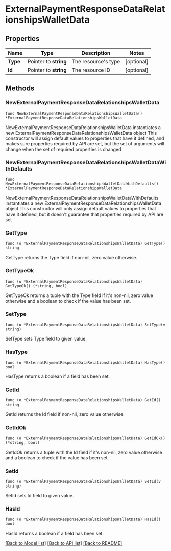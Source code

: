 # ExternalPaymentResponseDataRelationshipsWalletData

## Properties

Name | Type | Description | Notes
------------ | ------------- | ------------- | -------------
**Type** | Pointer to **string** | The resource&#39;s type | [optional] 
**Id** | Pointer to **string** | The resource ID | [optional] 

## Methods

### NewExternalPaymentResponseDataRelationshipsWalletData

`func NewExternalPaymentResponseDataRelationshipsWalletData() *ExternalPaymentResponseDataRelationshipsWalletData`

NewExternalPaymentResponseDataRelationshipsWalletData instantiates a new ExternalPaymentResponseDataRelationshipsWalletData object
This constructor will assign default values to properties that have it defined,
and makes sure properties required by API are set, but the set of arguments
will change when the set of required properties is changed

### NewExternalPaymentResponseDataRelationshipsWalletDataWithDefaults

`func NewExternalPaymentResponseDataRelationshipsWalletDataWithDefaults() *ExternalPaymentResponseDataRelationshipsWalletData`

NewExternalPaymentResponseDataRelationshipsWalletDataWithDefaults instantiates a new ExternalPaymentResponseDataRelationshipsWalletData object
This constructor will only assign default values to properties that have it defined,
but it doesn't guarantee that properties required by API are set

### GetType

`func (o *ExternalPaymentResponseDataRelationshipsWalletData) GetType() string`

GetType returns the Type field if non-nil, zero value otherwise.

### GetTypeOk

`func (o *ExternalPaymentResponseDataRelationshipsWalletData) GetTypeOk() (*string, bool)`

GetTypeOk returns a tuple with the Type field if it's non-nil, zero value otherwise
and a boolean to check if the value has been set.

### SetType

`func (o *ExternalPaymentResponseDataRelationshipsWalletData) SetType(v string)`

SetType sets Type field to given value.

### HasType

`func (o *ExternalPaymentResponseDataRelationshipsWalletData) HasType() bool`

HasType returns a boolean if a field has been set.

### GetId

`func (o *ExternalPaymentResponseDataRelationshipsWalletData) GetId() string`

GetId returns the Id field if non-nil, zero value otherwise.

### GetIdOk

`func (o *ExternalPaymentResponseDataRelationshipsWalletData) GetIdOk() (*string, bool)`

GetIdOk returns a tuple with the Id field if it's non-nil, zero value otherwise
and a boolean to check if the value has been set.

### SetId

`func (o *ExternalPaymentResponseDataRelationshipsWalletData) SetId(v string)`

SetId sets Id field to given value.

### HasId

`func (o *ExternalPaymentResponseDataRelationshipsWalletData) HasId() bool`

HasId returns a boolean if a field has been set.


[[Back to Model list]](../README.md#documentation-for-models) [[Back to API list]](../README.md#documentation-for-api-endpoints) [[Back to README]](../README.md)


